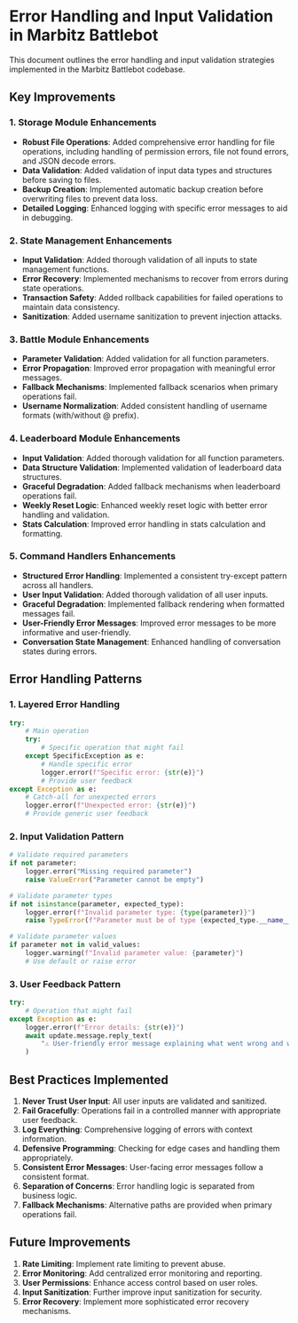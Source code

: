 # Error Handling and Input Validation in Marbitz Battlebot

This document outlines the error handling and input validation strategies implemented in the Marbitz Battlebot codebase.

## Key Improvements

### 1. Storage Module Enhancements

- **Robust File Operations**: Added comprehensive error handling for file operations, including handling of permission errors, file not found errors, and JSON decode errors.
- **Data Validation**: Added validation of input data types and structures before saving to files.
- **Backup Creation**: Implemented automatic backup creation before overwriting files to prevent data loss.
- **Detailed Logging**: Enhanced logging with specific error messages to aid in debugging.

### 2. State Management Enhancements

- **Input Validation**: Added thorough validation of all inputs to state management functions.
- **Error Recovery**: Implemented mechanisms to recover from errors during state operations.
- **Transaction Safety**: Added rollback capabilities for failed operations to maintain data consistency.
- **Sanitization**: Added username sanitization to prevent injection attacks.

### 3. Battle Module Enhancements

- **Parameter Validation**: Added validation for all function parameters.
- **Error Propagation**: Improved error propagation with meaningful error messages.
- **Fallback Mechanisms**: Implemented fallback scenarios when primary operations fail.
- **Username Normalization**: Added consistent handling of username formats (with/without @ prefix).

### 4. Leaderboard Module Enhancements

- **Input Validation**: Added thorough validation for all function parameters.
- **Data Structure Validation**: Implemented validation of leaderboard data structures.
- **Graceful Degradation**: Added fallback mechanisms when leaderboard operations fail.
- **Weekly Reset Logic**: Enhanced weekly reset logic with better error handling and validation.
- **Stats Calculation**: Improved error handling in stats calculation and formatting.

### 5. Command Handlers Enhancements

- **Structured Error Handling**: Implemented a consistent try-except pattern across all handlers.
- **User Input Validation**: Added thorough validation of all user inputs.
- **Graceful Degradation**: Implemented fallback rendering when formatted messages fail.
- **User-Friendly Error Messages**: Improved error messages to be more informative and user-friendly.
- **Conversation State Management**: Enhanced handling of conversation states during errors.

## Error Handling Patterns

### 1. Layered Error Handling

```python
try:
    # Main operation
    try:
        # Specific operation that might fail
    except SpecificException as e:
        # Handle specific error
        logger.error(f"Specific error: {str(e)}")
        # Provide user feedback
except Exception as e:
    # Catch-all for unexpected errors
    logger.error(f"Unexpected error: {str(e)}")
    # Provide generic user feedback
```

### 2. Input Validation Pattern

```python
# Validate required parameters
if not parameter:
    logger.error("Missing required parameter")
    raise ValueError("Parameter cannot be empty")

# Validate parameter types
if not isinstance(parameter, expected_type):
    logger.error(f"Invalid parameter type: {type(parameter)}")
    raise TypeError(f"Parameter must be of type {expected_type.__name__}")

# Validate parameter values
if parameter not in valid_values:
    logger.warning(f"Invalid parameter value: {parameter}")
    # Use default or raise error
```

### 3. User Feedback Pattern

```python
try:
    # Operation that might fail
except Exception as e:
    logger.error(f"Error details: {str(e)}")
    await update.message.reply_text(
        "⚠️ User-friendly error message explaining what went wrong and what to do next."
    )
```

## Best Practices Implemented

1. **Never Trust User Input**: All user inputs are validated and sanitized.
2. **Fail Gracefully**: Operations fail in a controlled manner with appropriate user feedback.
3. **Log Everything**: Comprehensive logging of errors with context information.
4. **Defensive Programming**: Checking for edge cases and handling them appropriately.
5. **Consistent Error Messages**: User-facing error messages follow a consistent format.
6. **Separation of Concerns**: Error handling logic is separated from business logic.
7. **Fallback Mechanisms**: Alternative paths are provided when primary operations fail.

## Future Improvements

1. **Rate Limiting**: Implement rate limiting to prevent abuse.
2. **Error Monitoring**: Add centralized error monitoring and reporting.
3. **User Permissions**: Enhance access control based on user roles.
4. **Input Sanitization**: Further improve input sanitization for security.
5. **Error Recovery**: Implement more sophisticated error recovery mechanisms.